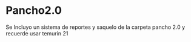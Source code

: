 # Pancho2.0
Se Incluyo un sistema de reportes y saquelo de la carpeta pancho 2.0 y recuerde usar temurin 21

